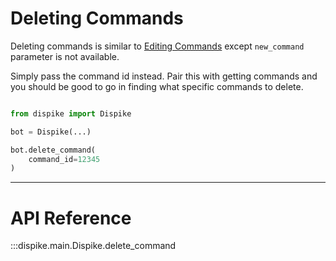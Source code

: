 # Deleting Commands

Deleting commands is similar to [Editing Commands](../EditingCommands/index.md) except ``new_command`` parameter is not available. 

Simply pass the command id instead. Pair this with getting commands and you should be good to go in finding what specific commands to delete.


```python

from dispike import Dispike

bot = Dispike(...)

bot.delete_command(
    command_id=12345
)
```

****

# API Reference

:::dispike.main.Dispike.delete_command
